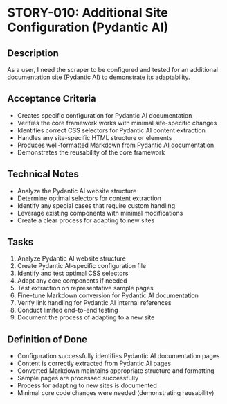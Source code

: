 # STORY-010: Additional Site Configuration (Pydantic AI)

## Description
As a user, I need the scraper to be configured and tested for an additional documentation site (Pydantic AI) to demonstrate its adaptability.

## Acceptance Criteria
- Creates specific configuration for Pydantic AI documentation
- Verifies the core framework works with minimal site-specific changes
- Identifies correct CSS selectors for Pydantic AI content extraction
- Handles any site-specific HTML structure or elements
- Produces well-formatted Markdown from Pydantic AI documentation
- Demonstrates the reusability of the core framework

## Technical Notes
- Analyze the Pydantic AI website structure
- Determine optimal selectors for content extraction
- Identify any special cases that require custom handling
- Leverage existing components with minimal modifications
- Create a clear process for adapting to new sites

## Tasks
1. Analyze Pydantic AI website structure
2. Create Pydantic AI-specific configuration file
3. Identify and test optimal CSS selectors
4. Adapt any core components if needed
5. Test extraction on representative sample pages
6. Fine-tune Markdown conversion for Pydantic AI documentation
7. Verify link handling for Pydantic AI internal references
8. Conduct limited end-to-end testing
9. Document the process of adapting to a new site

## Definition of Done
- Configuration successfully identifies Pydantic AI documentation pages
- Content is correctly extracted from Pydantic AI pages
- Converted Markdown maintains appropriate structure and formatting
- Sample pages are processed successfully
- Process for adapting to new sites is documented
- Minimal core code changes were needed (demonstrating reusability) 